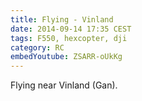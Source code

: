 ```yaml
---
title: Flying - Vinland
date: 2014-09-14 17:35 CEST
tags: F550, hexcopter, dji
category: RC
embedYoutube: ZSARR-oUkKg
---
```


Flying near Vinland (Gan).

<embed-youtube id="ZSARR-oUkKg"></embed-youtube>
